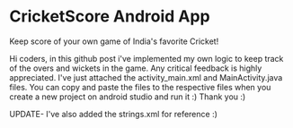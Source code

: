 # CricketScore Android App
Keep score of your own game of India's favorite Cricket!

Hi coders, in this github post i've implemented my own logic to keep track of the overs and wickets in the game. Any critical feedback is highly appreciated.
I've just attached the activity_main.xml and MainActivity.java files.
You can copy and paste the files to the respective files when you create a new project on android studio and run it :)
Thank you :)

UPDATE- I've also added the strings.xml for reference :)
